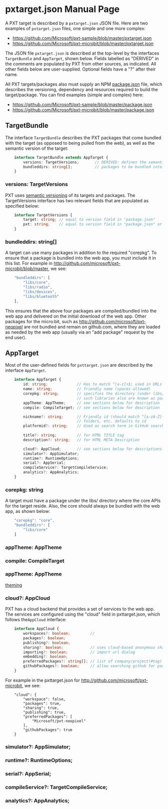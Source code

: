 # pxtarget.json Manual Page

A PXT target is described by a `pxtarget.json` JSON file.
Here are two examples of `pxtarget.json` files, one simple and one more complex:
* https://github.com/Microsoft/pxt-sample/blob/master/pxtarget.json
* https://github.com/Microsoft/pxt-microbit/blob/master/pxtarget.json

The JSON file `pxtarget.json` is described at the top-level by the interfaces `TargetBundle`
and `AppTarget`, shown below. 
Fields labelled as "DERIVED" in the comments are populated by PXT from other sources,
as indicated. All other fields below are user-supplied. Optional fields have a "?" after their name. 

All PXT targets/packages also must supply an NPM [package.json](https://docs.npmjs.com/files/package.json)
file, which describes the versioning, dependency and resources required to build the target/package.
You can find examples (simple and complex) here:
* https://github.com/Microsoft/pxt-sample/blob/master/package.json
* https://github.com/Microsoft/pxt-microbit/blob/master/package.json

## TargetBundle

The interface `TargetBundle` describes the PXT packages that come bundled 
with the target (as opposed to being pulled from the web), as well as the semantic
version of the target:
```typescript
    interface TargetBundle extends AppTarget {
        versions: TargetVersions;       // DERIVED: defines the semantic versioning for the target
        bundleddirs: string[];          // packages to be bundled into web app (libs/*)
    }
```

### versions: TargetVersions

PXT uses [semantic versioning](http://semver.org/) of its targets and packages.  The TargetVersions
interface has two relevant fields that are populated as specified below:
```typescript
    interface TargetVersions {
        target: string; // equal to version field in "package.json"
        pxt: string;    // equal to version field in "package.json" or "node_modules/pxt-core/package.json"
    }
```

### bundleddirs: string[]

A target can use many packages in addition to the required "corepkg". To 
ensure that a package is bundled into the web app, you must include it in this list. For 
example in http://github.com/microsoft/pxt-microbit/blob/master, we see:
```typescript
    "bundleddirs": [
        "libs/core",
        "libs/radio",
        "libs/devices",
        "libs/bluetooth"
    ],
```
This ensures that the above four packages are compiled/bundled into the web app and delivered on the initial
download of the web app. Other packages for the micro:bit, such as http://github.com/microsoft/pxt-neopixel 
are not bundled and remain on github.com, where they are loaded as needed by the web app (usually 
via an "add package" request by the end user).

## AppTarget

Most of the user-defined fields for `pxttarget.json` are described by the interface `AppTarget`.
```typescript
    interface AppTarget {
        id: string;             // Has to match ^[a-z]+$; used in URLs and domain names
        name: string;           // friendly name (spaces allowed)
        corepkg: string;        // specifies the directory (under libs/) for target's core APIs
                                // such libraries also are known as packages. See section below. 
        appTheme: AppTheme;     // see sections below for description 
        compile: CompileTarget; // see sections below for description

        nickname?: string;      // Friendly id (should match ^[a-zA-Z]+$); used when generating files, 
                                // folders, etc. defaults to id
        platformid?: string;    // Used as search term in GitHub search for packages; defaults to id
        
        title?: string;         // for HTML TITLE tag
        description?: string;   // for HTML META Description

        cloud?: AppCloud;       // see sections below for descriptions of the rest of the fields
        simulator?: AppSimulator;
        runtime?: RuntimeOptions;
        serial?: AppSerial;
        compileService?: TargetCompileService;
        analytics?: AppAnalytics;
    }
```

### corepkg: string

A target must have a package under the libs/ directory where the core APIs for the target reside.
Also, the core should always be bundled with the web app, as shown below:
```typescript
    "corepkg": "core",
    "bundleddirs": [
        "libs/core"
    ]
```


### appTheme: AppTheme

### compile: CompileTarget

### appTheme: AppTheme

[theming](/targets/theming)

### cloud?: AppCloud

PXT has a cloud backend that provides a set of services to the web app.  The services are configured using
the "cloud" field in pxttarget.json, which follows the`AppCloud` interface:
```typescript
    interface AppCloud {
        workspaces?: boolean;         // 
        packages?: boolean;
        publishing?: boolean;
        sharing?: boolean;            // uses cloud-based anonymous sharing
        importing?: boolean;          // import url dialog
        embedding?: boolean;
        preferredPackages?: string[]; // list of company/project(#tag) of packages
        githubPackages?: boolean;     // allow searching github for packages
    }
```
For example in the pxttarget.json for http://github.com/microsoft/pxt-microbit, we see:
```
    "cloud": {
        "workspace": false,
        "packages": true,
        "sharing": true,
        "publishing": true,
        "preferredPackages": [
            "Microsoft/pxt-neopixel"
        ],
        "githubPackages": true
    }
```

### simulator?: AppSimulator;

### runtime?: RuntimeOptions;

### serial?: AppSerial;

### compileService?: TargetCompileService;

### analytics?: AppAnalytics;